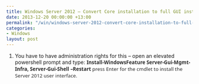 ```yaml
---
title: Windows Server 2012 – Convert Core installation to full GUI installation
date: 2013-12-20 00:00:00 +13:00
permalink: "/win/windows-server-2012-convert-core-installation-to-full-gui-installation/"
categories:
- Windows
layout: post
---
```


  1. You have to have administration rights for this – open an elevated powershell prompt and type: <span style="color:#2a2a2a;font-family:Segoe UI;font-size:10pt;background-color:white"><strong>Install-WindowsFeature Server-Gui-Mgmt-Infra, Server-Gui-Shell –Restart </strong>press Enter for the cmdlet to install the Server 2012 user interface.</span>
